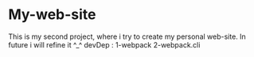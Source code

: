 # My-web-site
This is my second project, where i try to create my personal web-site. In future i will refine it ^_^
devDep :
1-webpack 
2-webpack.cli